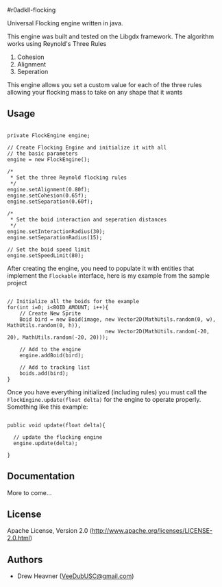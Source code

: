 #r0adkll-flocking

Universal Flocking engine written in java.

This engine was built and tested on the Libgdx framework. The algorithm works using Reynold's Three Rules
  1.  Cohesion
  2.  Alignment
  3.  Seperation

This engine allows you set a custom value for each of the three rules allowing your flocking mass to take on any shape 
that it wants

## Usage
<pre lang="java"><code>
private FlockEngine engine;
  
// Create Flocking Engine and initialize it with all
// the basic parameters
engine = new FlockEngine();
		
/*
 * Set the three Reynold flocking rules
 */
engine.setAlignment(0.80f);
engine.setCohesion(0.65f);
engine.setSeparation(0.60f);
		
/*
 * Set the boid interaction and seperation distances
 */
engine.setInteractionRadius(30);
engine.setSeparationRadius(15);
		
// Set the boid speed limit
engine.setSpeedLimit(80); 
</code></pre>        

After creating the engine, you need to populate it with entities that implement the `Flockable` interface, here is my
example from the sample project

<pre lang="java"><code>
// Initialize all the boids for the example
for(int i=0; i&lt;BOID_AMOUNT; i++){
	// Create New Sprite
	Boid bird = new Boid(image, new Vector2D(MathUtils.random(0, w), MathUtils.random(0, h)), 
	                            new Vector2D(MathUtils.random(-20, 20), MathUtils.random(-20, 20)));

	// Add to the engine
	engine.addBoid(bird);	

	// Add to tracking list
	boids.add(bird);
}
</code></pre>

Once you have everything initialized (including rules) you must call the `FlockEngine.update(float delta)` for the engine
to operate properly. Something like this example:

<pre lang="java"><code>
public void update(float delta){

  // update the flocking engine
  engine.update(delta);

}
</code></pre>

## Documentation
  More to come...

## License
Apache License, Version 2.0 (http://www.apache.org/licenses/LICENSE-2.0.html)

## Authors
 * Drew Heavner (VeeDubUSC@gmail.com)
